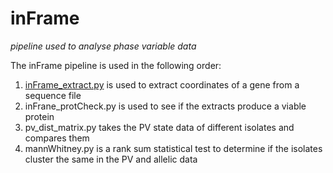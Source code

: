 # inFrame
*pipeline used to analyse phase variable data*

The inFrame pipeline is used in the following order:
1. [inFrame_extract.py](https://github.com/a-damC/inFrame/blob/main/inFrame_extract.py) is used to extract coordinates of a gene from a sequence file
2. inFrane_protCheck.py is used to see if the extracts produce a viable protein
3. pv_dist_matrix.py takes the PV state data of different isolates and compares them
4. mannWhitney.py is a rank sum statistical test to determine if the isolates cluster the same in the PV and allelic data
